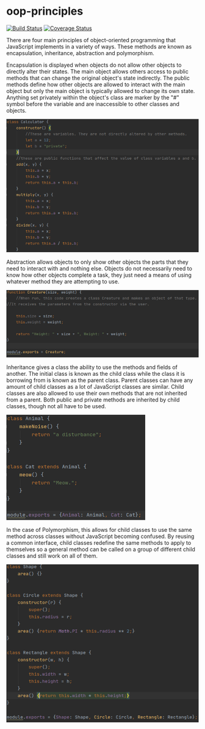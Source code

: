 # oop-principles

[![Build Status](https://travis-ci.com/jag94/oop-principles.svg?branch=master)](https://travis-ci.com/jag94/oop-principles)
[![Coverage Status](https://coveralls.io/repos/github/jag94/oop-principles/badge.svg?branch=master)](https://coveralls.io/github/jag94/oop-principles?branch=master)

There are four main principles of object-oriented programming that JavaScript implements in a variety of ways. These methods are known as encapsulation, inheritance, abstraction and polymorphism.

Encapsulation is displayed when objects do not allow other objects to directly alter their states. The main object allows others access to public methods that can change the original object's state indirectly. The public methods define how other objects are allowed to interact with the main object but only the main object is typically allowed to change its own state. Anything set privately within the object's class are marker by the "#" symbol before the variable and are inaccessible to other classes and objects.

![Screenshot of Encapsulation Code](/screenshots/Encapsulation.png)

Abstraction allows objects to only show other objects the parts that they need to interact with and nothing else. Objects do not necessarily need to know how other objects complete a task, they just need a means of using whatever method they are attempting to use.

![Screenshot of Abstraction Code](/screenshots/Abstraction.png)

Inheritance gives a class the ability to use the methods and fields of another. The initial class is known as the child class while the class it is borrowing from is known as the parent class. Parent classes can have any amount of child classes as a lot of JavaScript classes are similar. Child classes are also allowed to use their own methods that are not inherited from a parent. Both public and private methods are inherited by child classes, though not all have to be used.

![Screenshot of Inheritance Code](/screenshots/Inheritance.png)

In the case of Polymorphism, this allows for child classes to use the same method across classes without JavaScript becoming confused. By reusing a common interface, child classes redefine the same methods to apply to themselves so a general method can be called on a group of different child classes and still work on all of them.

![Screenshot of Polymorphism Code](/screenshots/Polymorphism.png)
